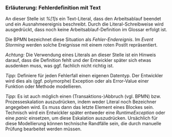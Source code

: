 ### Erläuterung: Fehlerdefinition mit Text

An dieser Stelle ist _%[1]s_ ein Text-Literal, dass den Arbeitsablauf beendet und ein Ausnahmeereignis beschreibt.
Durch die Literal-Schreibweise wird ausgedrückt, dass noch keine Arbeitsablauf-Definition im Glossar erfolgt ist.

Die BPMN bezeichnet diese Situation als _Fehler-Endereignis_.
Im _Event Storming_ werden solche Ereignisse mit einem roten PostIt repräsentiert.

_Achtung:_ Die Verwendung eines Literals an dieser Stelle ist ein Hinweis darauf, dass die Definition fehlt und der Entwickler später sich etwas ausdenken muss, was ggf. fachlich nicht richtig ist.

_Tipp:_ Definiere für jeden Fehlerfall einen eigenen Datentyp.
Der Entwickler wird dies als (ggf. polymorphe) Exception oder als Error-Value einer Funktion oder Methode modellieren. 

_Tipp:_ Es ist auch möglich einen (Transaktions-)Abbruch (vgl. BPMN) bzw. Prozesseskalation auszudrücken, indem weder Literal noch Bezeichner angegeben wird.
Es muss dann das letzte Element eines Blockes sein.
Technisch wird ein Entwickler später entweder eine _RuntimeException_ oder eine _panic_ einsetzen, um diese Eskalation auszudrücken.
Ursächlich für diese Modellierung können technische Randfälle sein, die durch manuelle Prüfung bearbeitet werden müssen.